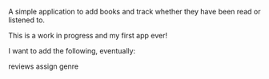 A simple application to add books and track whether they have been read or listened to.

This is a work in progress and my first app ever!

I want to add the following, eventually:

reviews
assign genre